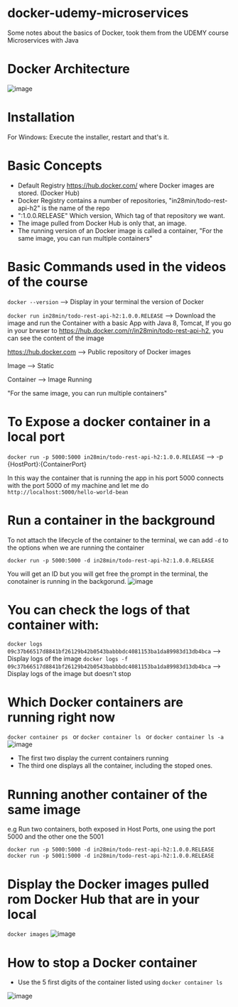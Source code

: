 # docker-udemy-microservices
Some notes about the basics of Docker, took them from the UDEMY course Microservices with Java

# Docker Architecture
![image](https://user-images.githubusercontent.com/36638342/143726548-47060a9f-3aaf-4331-b5c8-a76a0a7f1170.png)


# Installation
For Windows: Execute the installer, restart and that's it.

# Basic Concepts
- Default Registry https://hub.docker.com/ where Docker images are stored. (Docker Hub)
- Docker Registry contains a number of repositories, "in28min/todo-rest-api-h2" is the name of the repo
- ":1.0.0.RELEASE" Which version, Which tag of that repository we want.
- The image pulled from Docker Hub is only that, an image.
- The running version of an Docker image is called a container, "For the same image, you can run multiple containers"



# Basic Commands used in the videos of the course
``docker --version`` --> Display in your terminal the version of Docker

``docker run in28min/todo-rest-api-h2:1.0.0.RELEASE`` --> Download the image and run the Container with a basic App with Java 8, Tomcat, 
If you go in your brwser to https://hub.docker.com/r/in28min/todo-rest-api-h2, you can see the content of the image


https://hub.docker.com --> Public repository of Docker images

 Image --> Static
 
 Container --> Image Running

"For the same image, you can run multiple containers"

# To Expose a docker container in a local port
``docker run -p 5000:5000 in28min/todo-rest-api-h2:1.0.0.RELEASE``  -->  -p {HostPort}:{ContainerPort}

In this way the container that is running the app in his port 5000 connects with the port 5000 of my machine and let me do ``http://localhost:5000/hello-world-bean``

# Run a container in the background
To not attach the lifecycle of the container to the terminal, we can add ``-d`` to the options when we are running the container

``docker run -p 5000:5000 -d in28min/todo-rest-api-h2:1.0.0.RELEASE``

You will get an ID but you will get free the prompt in the terminal, the conotainer is running in the backgorund.
![image](https://user-images.githubusercontent.com/36638342/143725999-97f6ca8a-392a-4ce5-a4ec-db27e0557ab9.png)

# You can check the logs of that container with:
``docker logs 09c37b66517d8841bf26129b42b0543babbbdc4081153ba1da89983d13db4bca`` --> Display logs of the image
``docker logs -f 09c37b66517d8841bf26129b42b0543babbbdc4081153ba1da89983d13db4bca`` --> Display logs of the image but doesn't stop

# Which Docker containers are running right now 
``docker container ps `` or ``docker container ls `` or ``docker container ls -a ``  
![image](https://user-images.githubusercontent.com/36638342/143726163-375504cb-d0cf-4ce7-b987-38f1fd46d012.png)

- The first two display the current containers  running
- The third one displays all the container, including the stoped ones.

# Running another container of the same image
e.g Run two containers, both exposed in Host Ports, one using the port 5000 and the other one the 5001

``docker run -p 5000:5000 -d in28min/todo-rest-api-h2:1.0.0.RELEASE ``
``docker run -p 5001:5000 -d in28min/todo-rest-api-h2:1.0.0.RELEASE ``

# Display the Docker images pulled rom Docker Hub that are in your local 
``docker images``
![image](https://user-images.githubusercontent.com/36638342/143726178-dd585958-2d90-4561-ba25-19e20258642e.png)

# How to stop a Docker container
- Use the 5 first digits of the container listed using ``docker container ls``

![image](https://user-images.githubusercontent.com/36638342/143726198-3ba731ad-81be-4e58-825d-d7937b714c5c.png)



